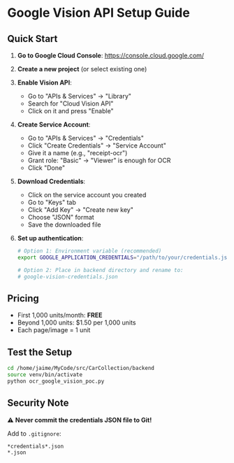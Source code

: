 # Google Vision API Setup Guide

## Quick Start

1. **Go to Google Cloud Console**: https://console.cloud.google.com/

2. **Create a new project** (or select existing one)

3. **Enable Vision API**:
   - Go to "APIs & Services" → "Library"
   - Search for "Cloud Vision API"
   - Click on it and press "Enable"

4. **Create Service Account**:
   - Go to "APIs & Services" → "Credentials"
   - Click "Create Credentials" → "Service Account"
   - Give it a name (e.g., "receipt-ocr")
   - Grant role: "Basic" → "Viewer" is enough for OCR
   - Click "Done"

5. **Download Credentials**:
   - Click on the service account you created
   - Go to "Keys" tab
   - Click "Add Key" → "Create new key"
   - Choose "JSON" format
   - Save the downloaded file

6. **Set up authentication**:
   ```bash
   # Option 1: Environment variable (recommended)
   export GOOGLE_APPLICATION_CREDENTIALS="/path/to/your/credentials.json"
   
   # Option 2: Place in backend directory and rename to:
   # google-vision-credentials.json
   ```

## Pricing

- First 1,000 units/month: **FREE**
- Beyond 1,000 units: $1.50 per 1,000 units
- Each page/image = 1 unit

## Test the Setup

```bash
cd /home/jaime/MyCode/src/CarCollection/backend
source venv/bin/activate
python ocr_google_vision_poc.py
```

## Security Note

⚠️ **Never commit the credentials JSON file to Git!**

Add to `.gitignore`:
```
*credentials*.json
*.json
```
